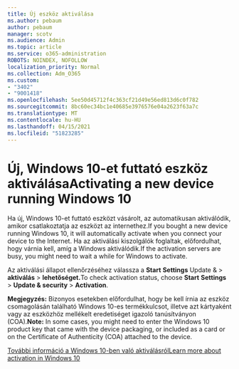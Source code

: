 ```yaml
---
title: Új eszköz aktiválása
ms.author: pebaum
author: pebaum
manager: scotv
ms.audience: Admin
ms.topic: article
ms.service: o365-administration
ROBOTS: NOINDEX, NOFOLLOW
localization_priority: Normal
ms.collection: Adm_O365
ms.custom:
- "3402"
- "9001418"
ms.openlocfilehash: 5ee50d45712f4c363cf21d49e56ed813d6c0f782
ms.sourcegitcommit: 8bc60ec34bc1e40685e3976576e04a2623f63a7c
ms.translationtype: MT
ms.contentlocale: hu-HU
ms.lasthandoff: 04/15/2021
ms.locfileid: "51823285"
---
```

# <a name="activating-a-new-device-running-windows-10"></a><span data-ttu-id="7dadc-102">Új, Windows 10-et futtató eszköz aktiválása</span><span class="sxs-lookup"><span data-stu-id="7dadc-102">Activating a new device running Windows 10</span></span>

<span data-ttu-id="7dadc-103">Ha új, Windows 10-et futtató eszközt vásárolt, az automatikusan aktiválódik, amikor csatlakoztatja az eszközt az internethez.</span><span class="sxs-lookup"><span data-stu-id="7dadc-103">If you bought a new device running Windows 10, it will automatically activate when you connect your device to the Internet.</span></span> <span data-ttu-id="7dadc-104">Ha az aktiválási kiszolgálók foglaltak, előfordulhat, hogy várnia kell, amíg a Windows aktiválódik.</span><span class="sxs-lookup"><span data-stu-id="7dadc-104">If the activation servers are busy, you might need to wait a while for Windows to activate.</span></span>

<span data-ttu-id="7dadc-105">Az aktiválási állapot ellenőrzéséhez válassza a **Start** **Settings** Update &  >  **aktiválás**  >  **lehetőséget.**</span><span class="sxs-lookup"><span data-stu-id="7dadc-105">To check activation status, choose **Start** **Settings** > **Update & security** > **Activation**.</span></span>

<span data-ttu-id="7dadc-106">**Megjegyzés:** Bizonyos esetekben előfordulhat, hogy be kell írnia az eszköz csomagolásán található Windows 10-es termékkulcsot, illetve azt kártyaként vagy az eszközhöz mellékelt eredetiséget igazoló tanúsítványon (COA).</span><span class="sxs-lookup"><span data-stu-id="7dadc-106">**Note:** In some cases, you might need to enter the Windows 10 product key that came with the device packaging, or included as a card or on the Certificate of Authenticity (COA) attached to the device.</span></span>

[<span data-ttu-id="7dadc-107">További információ a Windows 10-ben való aktiválásról</span><span class="sxs-lookup"><span data-stu-id="7dadc-107">Learn more about activation in Windows 10</span></span>](https://support.microsoft.com/help/12440)